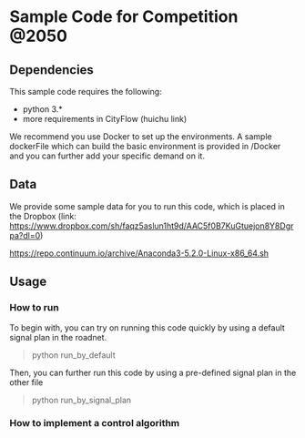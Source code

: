 # Sample Code for Competition @2050

## Dependencies
This sample code requires the following:
- python 3.*
- more requirements in CityFlow (huichu link)

We recommend you use Docker to set up the environments. A sample dockerFile which can build the basic environment is provided
in /Docker and you can further add your specific demand on it. 


## Data
We provide some sample data for you to run this code, which is placed in the Dropbox (link: https://www.dropbox.com/sh/faqz5aslun1ht9d/AAC5f0B7KuGtuejon8Y8Dgrpa?dl=0)

https://repo.continuum.io/archive/Anaconda3-5.2.0-Linux-x86_64.sh

## Usage
### How to run
To begin with, you can try on running this code quickly by using a default signal plan in the roadnet.
> python run_by_default

Then, you can further run this code by using a pre-defined signal plan in the other file
> python run_by_signal_plan

### How to implement a control algorithm
